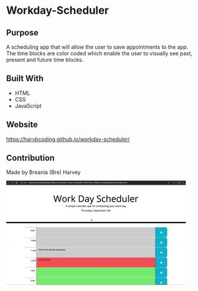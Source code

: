 # Workday-Scheduler

## Purpose
A scheduling app that will allow the user to save appointments to the app. The time blocks are color coded which enable the user to visually see past, present and future time blocks.

## Built With
* HTML
* CSS
* JavaScript

## Website
https://harvbcoding.github.io/workday-scheduler/

## Contribution
Made by Breania (Bre) Harvey

![SchedulerScreenshot](./Assets/images/05-third-party-apis-homework-demo.gif)

